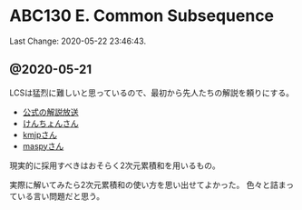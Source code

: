 # ABC130 E. Common Subsequence

Last Change: 2020-05-22 23:46:43.

## @2020-05-21

LCSは猛烈に難しいと思っているので、最初から先人たちの解説を頼りにする。

- [公式の解説放送](https://www.youtube.com/watch?v=ERZuLAxZffQ)
- [けんちょんさん](https://drken1215.hatenablog.com/entry/2019/06/21/230200)
- [kmjpさん](https://kmjp.hatenablog.jp/entry/2019/06/17/0930)
- [maspyさん](https://maspypy.com/atcoder-%E5%8F%82%E5%8A%A0%E6%84%9F%E6%83%B3-2019-06-16abc-130)

現実的に採用すべきはおそらく2次元累積和を用いるもの。

実際に解いてみたら2次元累積和の使い方を思い出せてよかった。
色々と詰まっている言い問題だと思う。


